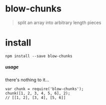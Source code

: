 
# blow-chunks

> split an array into arbitrary length pieces

# install

```
npm install --save blow-chunks
```

##### usage

there's nothing to it...

```
var chunk = require('blow-chunks');
chunk([1, 2, 3, 4, 5, 6], 2);
// [[1, 2], [3, 4], [5, 6]]
```
